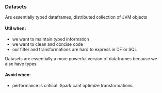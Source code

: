 ### Datasets

Are essentially typed dataframes, distributed collection of JVM objects

#### Util when:

- we want to maintain typed information
- we want to clean and concise code
- our filter and transformations are hard to express in DF or SQL

Datasets are essentially a more powerful version of dataframes because we also have types

#### Avoid when:

- performance is critical. Spark cant optimize transformations.

